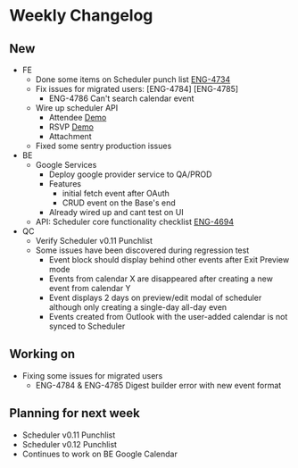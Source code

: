 # Weekly Changelog
## New
- FE
	- Done some items on Scheduler punch list [ENG-4734](https://basehq.atlassian.net/browse/ENG-4734)
	- Fix issues for migrated users: \[ENG-4784\] \[ENG-4785\]
		- ENG-4786 Can't search calendar event
	- Wire up scheduler API
		- Attendee [Demo](https://www.loom.com/share/4f4a59e676bf4d85b384132826e2a49d)
		- RSVP [Demo](https://www.loom.com/share/dfed8bad57f74abbb880ce1aa3212d12)
		- Attachment
	- Fixed some sentry production issues
- BE
	- Google Services
		- Deploy google provider service to QA/PROD
		- Features
			- initial fetch event after OAuth
			- CRUD event on the Base's end
		- Already wired up and cant test on UI
	- API: Scheduler core functionality checklist [ENG-4694](https://basehq.atlassian.net/browse/ENG-4694)
- QC
	- Verify Scheduler v0.11 Punchlist
	- Some issues have been discovered during regression test
		- Event block should display behind other events after Exit Preview mode
		- Events from calendar X are disappeared after creating a new event from calendar Y
		- Event displays 2 days on preview/edit modal of scheduler although only creating a single-day all-day even
		- Events created from Outlook with the user-added calendar is not synced to Scheduler

## Working on
- Fixing some issues for migrated users
	- ENG-4784 & ENG-4785 Digest builder error with new event format


## Planning for next week
- Scheduler v0.11 Punchlist
- Scheduler v0.12 Punchlist
- Continues to work on BE Google Calendar